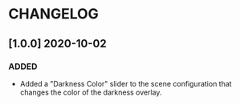 # CHANGELOG

## [1.0.0] 2020-10-02

### ADDED

- Added a "Darkness Color" slider to the scene configuration that changes the color of the darkness overlay.
